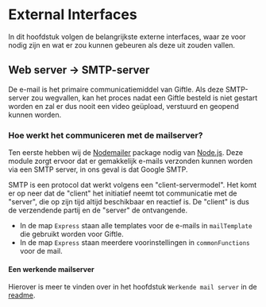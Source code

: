 # External Interfaces

In dit hoofdstuk volgen de belangrijkste externe interfaces, waar ze voor nodig zijn en wat er zou kunnen gebeuren als deze uit zouden vallen.

## Web server -> SMTP-server

De e-mail is het primaire communicatiemiddel van Giftle. Als deze SMTP-server zou wegvallen, kan het proces nadat een Giftle besteld is niet gestart worden en zal er dus nooit een video geüpload, verstuurd en geopend kunnen worden.

### Hoe werkt het communiceren met de mailserver?

Ten eerste hebben wij de [Nodemailer](https://www.npmjs.com/package/nodemailer) package nodig van [Node.js](https://nodejs.org/en/). Deze module zorgt ervoor dat er gemakkelijk e-mails verzonden kunnen worden via een SMTP server, in ons geval is dat Google SMTP. 

SMTP is een protocol dat werkt volgens een "client-servermodel". Het komt er op neer dat de "client" het initiatief neemt tot communicatie met de "server", die op zijn tijd altijd beschikbaar en reactief is. De "client" is dus de verzendende partij en de "server" de ontvangende.

- In de map ```Express``` staan alle templates voor de e-mails in ```mailTemplate``` die gebruikt worden voor Giftle.
- In de map ```Express``` staan meerdere voorinstellingen in ```commonFunctions``` voor de mail.

#### Een werkende mailserver
Hierover is meer te vinden over in het hoofdstuk ```Werkende mail server``` in de [readme](https://github.com/HANICA-DWA/sep2021-project-koeskoes).
